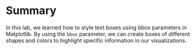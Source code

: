 # Summary

In this lab, we learned how to style text boxes using bbox parameters in Matplotlib. By using the `bbox` parameter, we can create boxes of different shapes and colors to highlight specific information in our visualizations.
